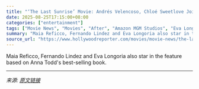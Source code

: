 ```yaml
---
title: "‘The Last Sunrise’ Movie: Andrés Velencoso, Chloé Sweetlove Join Amazon MGM Adaptation (Exclusive)"
date: 2025-08-25T17:15:00+08:00
categories: ["entertainment"]
tags: ["Movie News", "Movies", "After", "Amazon MGM Studios", "Eva Longoria"]
summary: "Maia Reficco, Fernando Lindez and Eva Longoria also star in the feature based on Anna Todd's best-selling book."
source_url: "https://www.hollywoodreporter.com/movies/movie-news/the-last-sunrise-andres-velencoso-chloe-sweetlove-anna-todd-1236351778/"
---
```


Maia Reficco, Fernando Lindez and Eva Longoria also star in the feature based on Anna Todd's best-selling book.

---

*来源: [原文链接](https://www.hollywoodreporter.com/movies/movie-news/the-last-sunrise-andres-velencoso-chloe-sweetlove-anna-todd-1236351778/)*
